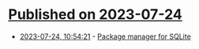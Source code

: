 # [Published on 2023-07-24](index.md)

* [2023-07-24, 10:54:21](https://lobste.rs/s/bkr8d1/package_manager_for_sqlite) - [Package manager for SQLite](https://github.com/nalgeon/sqlpkg-cli#readme)
